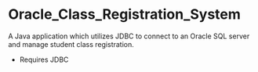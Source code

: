 # Oracle_Class_Registration_System
A Java application which utilizes JDBC to connect to an Oracle SQL server and manage student class registration.

- Requires JDBC
